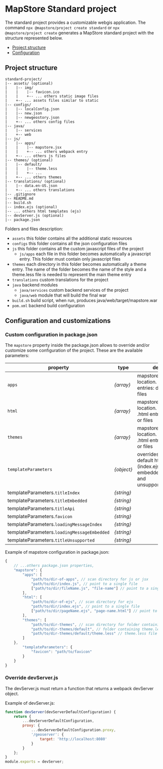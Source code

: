 # MapStore Standard project

The standard project provides a customizable webgis application.
The command `npx @mapstore/project create standard` or `npx @mapstore/project create` generates a MapStore standard project with the structure represented below.

- [Project structure](#project-structure)
- [Configuration](#configuration)

## Project structure

```
standard-project/
|-- assets/ (optional)
|    |-- img/
|    |    |-- favicon.ico
|    |    +-- ... others static image files
|    +-- ... assets files similar to static
|-- configs/
|    |-- localConfig.json
|    |-- new.json
|    |-- newgeostory.json
|    +-- ... others config files
|-- java/
|    |-- services
|    +-- web
|-- js/
|    |-- apps/
|    |    |-- mapstore.jsx
|    |    +-- ... others webpack entry
|    +-- ... others js files
|-- themes/ (optional)
|    |-- default/
|    |    |-- theme.less
|    |    +-- ...
|    +-- ... others themes
|-- translations/ (optional)
|    |-- data.en-US.json
|    +-- ... others translations
|-- .gitignore
|-- README.md
|-- build.sh
|-- index.ejs (optional)
|-- ... others html templates (ejs)
|-- devServer.js (optional)
|-- package.json
```

Folders and files description:

- `assets` this folder contains all the additional static resources
- `configs` this folder contains all the json configuration files
- `js` this folder contains all the custom javascript files of the project
  - `js/apps` each file in this folder becomes automatically a javascript entry. This folder must contain only javascript files
- `themes` each directory in this folder becomes automatically a theme entry. The name of the folder becomes the name of the style and a theme.less file is needed to represent the main theme entry
- `translations` custom translations for the project
- `java` backend modules
  - `java/services` custom backend services of the project
  - `java/web` module that will build the final war
- `build.sh` build script, when run, produces java/web/target/mapstore.war
- `pom.xml` backend build configuration

## Configuration and customizations

### Custom configuration in package.json

The `mapstore` property inside the package.json allows to override and/or customize some configuration of the project. These are the available parameters:

| property | type | description |
| --- | --- | --- |
| `apps` | _{array}_ | mapstore application location. List of .js or .jsx entries: directories or files |
| `html` | _{array}_ | mapstore html templates location. List of .ejs or .html entries: directories or files |
| `themes` | _{array}_ | mapstore .less themes location. List of .ejs or .html entries: directories or files |
| `templateParameters` | _{object}_ | overrides parameters of default html templates (index.ejs, embedded.ejs, api.ejs and unsupportedBrowser.ejs) |
| templateParameters.`titleIndex` | _{string}_ |  |
| templateParameters.`titleEmbedded` | _{string}_ |  |
| templateParameters.`titleApi` | _{string}_ |  |
| templateParameters.`favicon` | _{string}_ |  |
| templateParameters.`loadingMessageIndex` | _{string}_ |  |
| templateParameters.`loadingMessageEmbedded` | _{string}_ |  |
| templateParameters.`titleUnsupported` | _{string}_ |  |


Example of mapstore configuration in package.json:

```js
{
    // ...others package.json properties,
    "mapstore": {
        "apps": [
            "path/to/dir-of-apps", // scan directory for js or jsx
            "path/to/dir/index.js", // point to a single file
            ["path/to/dir/fileName.js", "file-name"] // point to a single file and replace the bundle name 
        ],
        "html": [
            "path/to/dir-of-ejs", // scan directory for ejs
            "path/to/dir/index.ejs", // point to a single file
            ["path/to/dir/pageName.ejs", "page-name.html"] // point to a single file and replace the html name
        ],
        "themes": [
            "path/to/dir-themes", // scan directory for folder containing theme.less (name from folder)
            "path/to/dir-themes/default", // folder containing theme.less (name from folder)
            "path/to/dir-themes/default/theme.less" // theme.less file to use (name from folder)
        ]
    },
        "templateParameters": {
            "favicon": "path/to/favicon"
        }
    }
}
```

### Override devServer.js

The devServer.js must return a function that returns a webpack devServer object.

Example of devServer.js:

```js
function devServer(devServerDefaultConfiguration) {
    return {
        ...devServerDefaultConfiguration,
        proxy: {
            ...devServerDefaultConfiguration.proxy,
            '/geoserver': {
                target: 'http://localhost:8080'
            }
        }
    };
}
module.exports = devServer;
```

